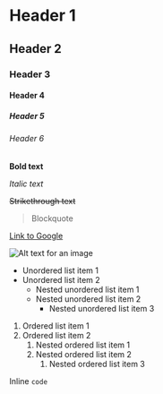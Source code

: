 # Header 1

## Header 2

### Header 3

#### Header 4

##### Header 5

###### Header 6

**Bold text**

*Italic text*

~~Strikethrough text~~

> Blockquote

[Link to Google](https://www.google.com)

![Alt text for an image](https://via.placeholder.com/150)

- Unordered list item 1
- Unordered list item 2
  - Nested unordered list item 1
  - Nested unordered list item 2
    - Nested unordered list item 3

1. Ordered list item 1
2. Ordered list item 2
   1. Nested ordered list item 1
   2. Nested ordered list item 2
      1. Nested ordered list item 3

Inline `code`
